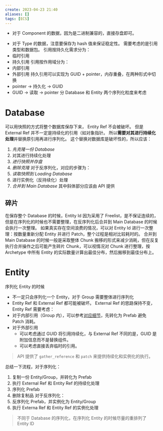 ```yaml
---
create: 2023-04-23 21:40
aliases: []
tags: [ECS]
---
```

* 对于 Component 的数据，因为是二进制兼容的，直接存盘即可。
- 对于 Type 的数据，注意要保存为 hash 值来保证稳定性。
需要考虑的是引用类型和数据包。
引用按持久化需求分为：
- 临时引用
- 持久引用
引用按作用域分为：
- 内部引用
- 外部引用
持久引用可以实现为 GUID + pointer，内存重叠，在两种形式中切换
- pointer -> 持久化 -> GUID
- GUID -> 读取 -> pointer
分 Database 和 Entity 两个序列化粒度来考虑
# Database
可以用快照的方式将整个数据库保存下来， Entity Ref 不会被破坏。
但是 External Ref 并不一定是持续化的引用（如对象指针。
所以**需要对其进行持续化处理**并替换原引用再进行序列化。
这个替换对数据库是破坏性的，所以应该：
1. _先克隆一份 Database_
2. 对其进行持续化处理
3. _进行快照并存盘_
4. _删除克隆_
对于反序列化，对应的步骤为：
1. _读取快照到 Loading Database_
2. 进行实例化（反持续化）处理 
3. _合并到 Main Database_
其中斜体部分应该由 API 提供
## 碎片
在保存整个 Database 的时候，Entity Id 因为采用了 Freelist，是不保证连续的，但是在序列化的时候也不需要整理，在反序列化后合并到 Main Database 的时候会执行一次整理。
如果真实存在空间浪费的情况，可以对 Entity Id 进行一次整理：按数量重新分配 Entity 并进行 Patch，整个过程是相对比较耗时的。
合并到 Main Database 的时候一般是采取整体 Chunk 搬移的形式来减少消耗，但在反复执行合并操作之后可能产生碎片 Chunk，可以视情况对 Chunk 进行整理，按 Archetype 中所有 Entity 的实际数量计算出最佳分布，然后搬移到最佳分布上。
# Entity
序列化 Entity 的时候
- 不一定只会序列化一个 Entity，对于 Group 需要整体进行序列化
- Entity Ref 和 External Ref 都可能被破坏。
External Ref 的思路保持不变，Entity Ref 需要考虑：
- 对于内部引用（Group 内），可以参考[对应细节](https://www.yuque.com/awiag7/hevwby/df1gl9)，先转化为 Prefab 避免 Patch 消耗。
- 对于外部引用
   - 可以考虑通过 GUID 将引用持续化，与 External Ref 不同的是，GUID 是附加信息而不是替换组件。
   - 可以考虑直接丢弃临时的引用。
> API 提供了 `gather_reference` 和 `patch` 来提供持续化和实例化的执行。

总结一下流程，对于序列化：
1. 复制一份 Entity/Group，并转化为 Prefab
2. 执行 External Ref 和 Entity Ref 的持续化处理
3. 序列化 Prefab
4. 删除复制品
对于反序列化：
1. 反序列化 Prefab，并实例化为 Entity/Group
2. 执行 Externa Ref 和 Entity Ref 的实例化处理
> 不同于 Database 的序列化，在序列化 Entity 的时候尽量的重排列了 Entity ID
